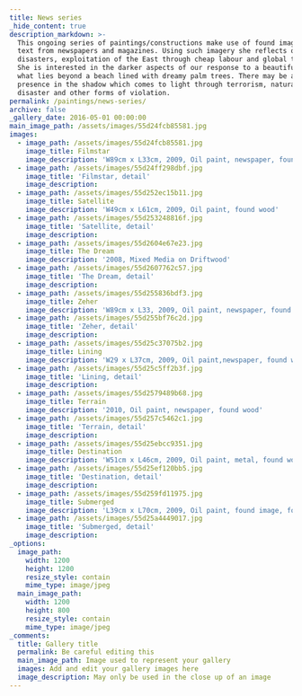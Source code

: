 ```yaml
---
title: News series
_hide_content: true
description_markdown: >-
  This ongoing series of paintings/constructions make use of found images and
  text from newspapers and magazines. Using such imagery she reflects on recent
  disasters, exploitation of the East through cheap labour and global tourism.
  She is interested in the darker aspects of our response to a beautiful image-
  what lies beyond a beach lined with dreamy palm trees. There may be a darker
  presence in the shadow which comes to light through terrorism, natural
  disaster and other forms of violation.
permalink: /paintings/news-series/
archive: false
_gallery_date: 2016-05-01 00:00:00
main_image_path: /assets/images/55d24fcb85581.jpg
images:
  - image_path: /assets/images/55d24fcb85581.jpg
    image_title: Filmstar
    image_description: 'W89cm x L33cm, 2009, Oil paint, newspaper, found wood'
  - image_path: /assets/images/55d24ff298dbf.jpg
    image_title: 'Filmstar, detail'
    image_description:
  - image_path: /assets/images/55d252ec15b11.jpg
    image_title: Satellite
    image_description: 'W49cm x L61cm, 2009, Oil paint, found wood'
  - image_path: /assets/images/55d253248816f.jpg
    image_title: 'Satellite, detail'
    image_description:
  - image_path: /assets/images/55d2604e67e23.jpg
    image_title: The Dream
    image_description: '2008, Mixed Media on Driftwood'
  - image_path: /assets/images/55d2607762c57.jpg
    image_title: 'The Dream, detail'
    image_description:
  - image_path: /assets/images/55d255836bdf3.jpg
    image_title: Zeher
    image_description: 'W89cm x L33, 2009, Oil paint, newspaper, found wood'
  - image_path: /assets/images/55d255bf76c2d.jpg
    image_title: 'Zeher, detail'
    image_description:
  - image_path: /assets/images/55d25c37075b2.jpg
    image_title: Lining
    image_description: 'W29 x L37cm, 2009, Oil paint,newspaper, found wood'
  - image_path: /assets/images/55d25c5ff2b3f.jpg
    image_title: 'Lining, detail'
    image_description:
  - image_path: /assets/images/55d2579489b68.jpg
    image_title: Terrain
    image_description: '2010, Oil paint, newspaper, found wood'
  - image_path: /assets/images/55d257c5462c1.jpg
    image_title: 'Terrain, detail'
    image_description:
  - image_path: /assets/images/55d25ebcc9351.jpg
    image_title: Destination
    image_description: 'W51cm x L46cm, 2009, Oil paint, metal, found wood'
  - image_path: /assets/images/55d25ef120bb5.jpg
    image_title: 'Destination, detail'
    image_description:
  - image_path: /assets/images/55d259fd11975.jpg
    image_title: Submerged
    image_description: 'L39cm x L70cm, 2009, Oil paint, found image, found wood'
  - image_path: /assets/images/55d25a4449017.jpg
    image_title: 'Submerged, detail'
    image_description:
_options:
  image_path:
    width: 1200
    height: 1200
    resize_style: contain
    mime_type: image/jpeg
  main_image_path:
    width: 1200
    height: 800
    resize_style: contain
    mime_type: image/jpeg
_comments:
  title: Gallery title
  permalink: Be careful editing this
  main_image_path: Image used to represent your gallery
  images: Add and edit your gallery images here
  image_description: May only be used in the close up of an image
---
```


